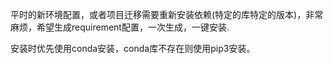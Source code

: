 平时的新环境配置，或者项目迁移需要重新安装依赖(特定的库特定的版本)，非常麻烦，希望生成requirement配置，一次生成，一键安装.

安装时优先使用conda安装，conda库不存在则使用pip3安装。


